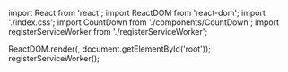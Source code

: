 import React from 'react';
import ReactDOM from 'react-dom';
import './index.css';
import CountDown from './components/CountDown';
import registerServiceWorker from './registerServiceWorker';

ReactDOM.render(<CountDown />, document.getElementById('root'));
registerServiceWorker();
